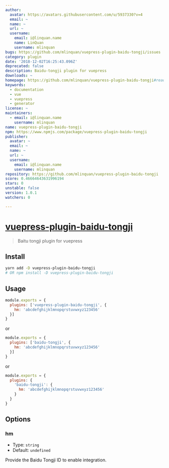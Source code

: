 ```yaml
---
author:
  avatar: https://avatars.githubusercontent.com/u/5937330?v=4
  email: ~
  name: ~
  url: ~
  username:
    email: i@linquan.name
    name: LinQuan
    username: mlinquan
bugs: https://github.com/mlinquan/vuepress-plugin-baidu-tongji/issues
category: plugin
date: '2018-12-02T16:25:43.096Z'
deprecated: false
description: Baidu-tongji plugin for vuepress
downloads: ~
homepage: https://github.com/mlinquan/vuepress-plugin-baidu-tongji#readme
keywords:
  - documentation
  - vue
  - vuepress
  - generator
license: ~
maintainers:
  - email: i@linquan.name
    username: mlinquan
name: vuepress-plugin-baidu-tongji
npm: https://www.npmjs.com/package/vuepress-plugin-baidu-tongji
publisher:
  avatar: ~
  email: ~
  name: ~
  url: ~
  username:
    email: i@linquan.name
    username: mlinquan
repository: https://github.com/mlinquan/vuepress-plugin-baidu-tongji
score: 0.46664643631996194
stars: 0
unstable: false
version: 1.0.1
watchers: 0

---
```


# [vuepress-plugin-baidu-tongji](https://github.com/mlinquan/vuepress-plugin-baidu-tongji)

> Baitu tongji plugin for vuepress

## Install

```bash
yarn add -D vuepress-plugin-baidu-tongji
# OR npm install -D vuepress-plugin-baidu-tongji
```

## Usage

```javascript
module.exports = {
  plugins: ['vuepress-plugin-baidu-tongji', {
    hm: 'abcdefghijklmnopqrstuvwxyz123456'
  }]
}
```
or
```javascript
module.exports = {
  plugins: ['baidu-tongji', {
    hm: 'abcdefghijklmnopqrstuvwxyz123456'
  }]
}
```
or
```javascript
module.exports = {
  plugins: {
    'baidu-tongji': {
      hm: 'abcdefghijklmnopqrstuvwxyz123456'
    }
  }
}
```

## Options

### hm

- Type: `string`
- Default: `undefined`

Provide the Baidu Tongji ID to enable integration.

